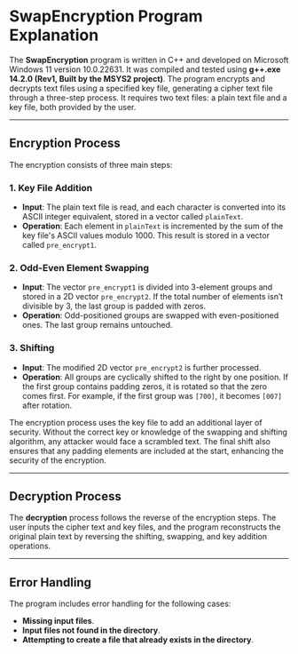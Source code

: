 # SwapEncryption Program Explanation

The **SwapEncryption** program is written in C++ and developed on Microsoft Windows 11 version 10.0.22631. It was compiled and tested using **g++.exe 14.2.0 (Rev1, Built by the MSYS2 project)**. The program encrypts and decrypts text files using a specified key file, generating a cipher text file through a three-step process. It requires two text files: a plain text file and a key file, both provided by the user.

---

## Encryption Process

The encryption consists of three main steps:

### 1. Key File Addition
- **Input**: The plain text file is read, and each character is converted into its ASCII integer equivalent, stored in a vector called `plainText`.
- **Operation**: Each element in `plainText` is incremented by the sum of the key file's ASCII values modulo 1000. This result is stored in a vector called `pre_encrypt1`.

### 2. Odd-Even Element Swapping
- **Input**: The vector `pre_encrypt1` is divided into 3-element groups and stored in a 2D vector `pre_encrypt2`. If the total number of elements isn’t divisible by 3, the last group is padded with zeros.
- **Operation**: Odd-positioned groups are swapped with even-positioned ones. The last group remains untouched.

### 3. Shifting
- **Input**: The modified 2D vector `pre_encrypt2` is further processed.
- **Operation**: All groups are cyclically shifted to the right by one position. If the first group contains padding zeros, it is rotated so that the zero comes first. For example, if the first group was `[700]`, it becomes `[007]` after rotation.

The encryption process uses the key file to add an additional layer of security. Without the correct key or knowledge of the swapping and shifting algorithm, any attacker would face a scrambled text. The final shift also ensures that any padding elements are included at the start, enhancing the security of the encryption.

---

## Decryption Process

The **decryption** process follows the reverse of the encryption steps. The user inputs the cipher text and key files, and the program reconstructs the original plain text by reversing the shifting, swapping, and key addition operations.

---

## Error Handling

The program includes error handling for the following cases:
- **Missing input files**.
- **Input files not found in the directory**.
- **Attempting to create a file that already exists in the directory**.
